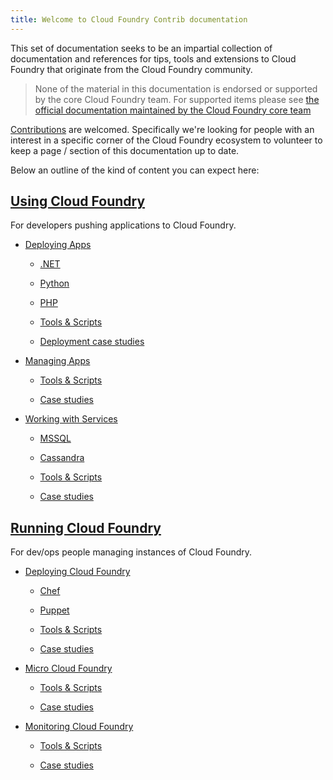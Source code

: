 ```yaml
---
title: Welcome to Cloud Foundry Contrib documentation
---
```


This set of documentation seeks to be an impartial collection of documentation and references for tips, tools and extensions to Cloud Foundry that originate from the Cloud Foundry community.

> None of the material in this documentation is endorsed or supported by the core Cloud Foundry team.  For supported items please see [the official documentation maintained by the Cloud Foundry core team](http://cloudfoundry.github.com)

[Contributions](docs/contributing.html) are welcomed.  Specifically we're looking for people with an interest in a specific corner of the Cloud Foundry ecosystem to volunteer to keep a page / section of this documentation up to date.

Below an outline of the kind of content you can expect here:

## [Using Cloud Foundry](docs/using/index.html)

For developers pushing applications to Cloud Foundry.

* [Deploying Apps](docs/using/deploying-apps/index.html)

  * [.NET](docs/using/deploying-apps/jvm/index.html)

  * [Python](docs/using/deploying-apps/python/index.html)

  * [PHP](docs/using/deploying-apps/php/index.html)

  * [Tools & Scripts](docs/using/deploying-apps/tooling/index.html)

  * [Deployment case studies](docs/using/deploying-apps/case-studies/index.html)

* [Managing Apps](docs/using/managing-apps/index.html)

  * [Tools & Scripts](docs/using/managing-apps/tooling/index.html)

  * [Case studies](docs/using/managing-apps/case-studies/index.html)

* [Working with Services](docs/using/working-with-services/index.html)

  * [MSSQL](docs/using/working-with-services/mssql.html)

  * [Cassandra](docs/using/working-with-services/cassandra.html)

  * [Tools & Scripts](docs/using/working-with-services/tooling/index.html)

  * [Case studies](docs/using/working-with-services/case-studies/index.html)

## [Running Cloud Foundry](docs/running/index.html)

For dev/ops people managing instances of Cloud Foundry.

* [Deploying Cloud Foundry](docs/running/deploying-cf/index.html)

  * [Chef](docs/running/deploying-cf/chef/index.html)

  * [Puppet](docs/running/deploying-cf/releases/index.html)

  * [Tools & Scripts](docs/using/deploying-cf/tooling/index.html)

  * [Case studies](docs/using/deploying-cf/case-studies/index.html)

* [Micro Cloud Foundry](docs/running/micro_cloud_foundry/index.html)

  * [Tools & Scripts](docs/using/micro_cloud_foundry/tooling/index.html)

  * [Case studies](docs/using/deploying-cf/case-studies/index.html)

* [Monitoring Cloud Foundry](docs/running/monitoring/index.html)

  * [Tools & Scripts](docs/using/monitoring/tooling/index.html)

  * [Case studies](docs/using/deploying-cf/case-studies/index.html)

